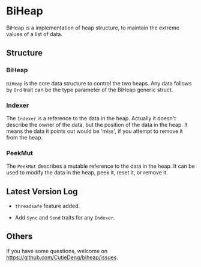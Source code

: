 # BiHeap

BiHeap is a implementation of heap structure, to maintain the extreme values of a list of data.

## Structure

### BiHeap

`BiHeap` is the core data structure to control the two heaps.
Any data follows by `Ord` trait can be the type parameter of the BiHeap generic struct.

### Indexer

The `Indexer` is a reference to the data in the heap.
Actually it doesn't describe the owner of the data, but the position of the data in the heap.
It means the data it points out would be 'miss', if you attempt to remove it from the heap.

### PeekMut

The `PeekMut` describes a mutable reference to the data in the heap.
It can be used to modify the data in the heap, peek it, reset it, or remove it.

## Latest Version Log

- `threadsafe` feature added.

- Add `Sync` and `Send` traits for any `Indexer`.

## Others

If you have some questions, welcome on https://github.com/CutieDeng/biheap/issues.
